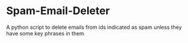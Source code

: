 # Spam-Email-Deleter
A python script to delete emails from ids indicated as spam unless they have some key phrases in them
